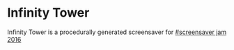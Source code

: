 # Infinity Tower
Infinity Tower is a procedurally generated screensaver for [#screensaver jam 2016](https://itch.io/jam/screensaverjam)
